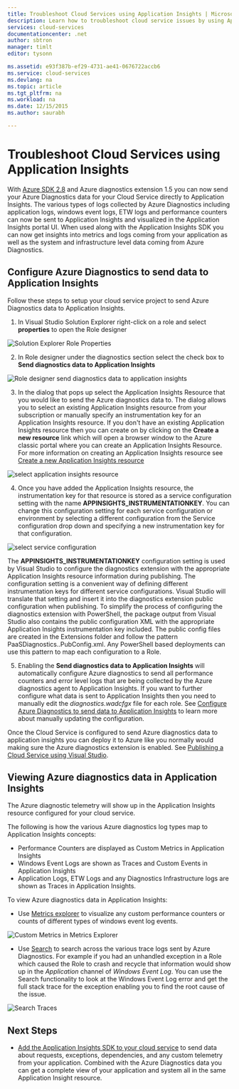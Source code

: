 ```yaml
---
title: Troubleshoot Cloud Services using Application Insights | Microsoft Docs
description: Learn how to troubleshoot cloud service issues by using Application Insights to process data from Azure Diagnostics.
services: cloud-services
documentationcenter: .net
author: sbtron
manager: timlt
editor: tysonn

ms.assetid: e93f387b-ef29-4731-ae41-0676722accb6
ms.service: cloud-services
ms.devlang: na
ms.topic: article
ms.tgt_pltfrm: na
ms.workload: na
ms.date: 12/15/2015
ms.author: saurabh

---
```

# Troubleshoot Cloud Services using Application Insights
With [Azure SDK 2.8](https://azure.microsoft.com/downloads/) and Azure diagnostics extension 1.5 you can now send your Azure Diagnostics data for your Cloud Service directly to Application Insights. The various types of logs collected by Azure Diagnostics including application logs, windows event logs, ETW logs and performance counters can now be sent to Application Insights and visualized in the Application Insights portal UI. When used along with the Application Insights SDK you can now get insights into metrics and logs coming from your application as well as the system and infrastructure level data coming from Azure Diagnostics.

## Configure Azure Diagnostics to send data to Application Insights
Follow these steps to setup your cloud service project to send Azure Diagnostics data to Application Insights.

1) In Visual Studio Solution Explorer right-click on a role and select **properties** to open the Role designer

![Solution Explorer Role Properties][1]

2) In Role designer under the diagnostics section select the check box to **Send diagnostics data to Application Insights**

![Role designer send diagnostics data to application insights][2]

3) In the dialog that pops up select the Application Insights Resource that you would like to send the Azure diagnostics data to. The dialog allows you to select an existing Application Insights resource from your subscription or manually specify an instrumentation key for an Application Insights resource. If you don't have an existing Application Insights resource then you can create on by clicking on the **Create a new resource** link which will open a browser window to the Azure classic portal where you can create an Application Insights Resource. For more information on creating an Application Insights resource see [Create a new Application Insights resource](../application-insights/app-insights-create-new-resource.md)

![select application insights resource][3]

4) Once you have added the Application Insights resource, the instrumentation key for that resource is stored as a service configuration setting with the name **APPINSIGHTS_INSTRUMENTATIONKEY**. You can change this configuration setting for each service configuration or environment by selecting a different configuration from the Service configuration drop down and specifying a new instrumentation key for that configuration.

![select service configuration][4]

The **APPINSIGHTS_INSTRUMENTATIONKEY** configuration setting is used by Visual Studio to configure the diagnostics extension with the appropriate Application Insights resource information during publishing. The configuration setting is a convenient way of defining different instrumentation keys for different service configurations. Visual Studio will translate that setting and insert it into the diagnostics extension public configuration when publishing. To simplify the process of configuring the diagnostics extension with PowerShell, the package output from Visual Studio also contains the public configuration XML with the appropriate Application Insights instrumentation key included. The public config files are created in the Extensions folder and follow the pattern PaaSDiagnostics.<RoleName>.PubConfig.xml. Any PowerShell based deployments can use this pattern to map each configuration to a Role.

5) Enabling the **Send diagnostics data to Application Insights** will automatically configure Azure diagnostics to send all performance counters and error level logs that are being collected by the Azure diagnostics agent to Application Insights. If you want to further configure what data is sent to Application Insights then you need to manually edit the *diagnostics.wadcfgx* file for each role. See [Configure Azure Diagnostics to send data to Application Insights](../azure-diagnostics-configure-applicationinsights.md) to learn more about manually updating the configuration.

Once the Cloud Service is configured to send Azure diagnostics data to application insights you can deploy it to Azure like you normally would making sure the Azure diagnostics extension is enabled. See [Publishing a Cloud Service using Visual Studio](../vs-azure-tools-publishing-a-cloud-service.md).  

## Viewing Azure diagnostics data in Application Insights
The Azure diagnostic telemetry will show up in the Application Insights resource configured for your cloud service.

The following is how the various Azure diagnostics log types map to Application Insights concepts:  

* Performance Counters are displayed as Custom Metrics in Application Insights
* Windows Event Logs are shown as Traces and Custom Events in Application Insights
* Application Logs, ETW Logs and any Diagnostics Infrastructure logs are shown as Traces in Application Insights.

To view Azure diagnostics data in Application Insights:

* Use [Metrics explorer](../application-insights/app-insights-metrics-explorer.md) to visualize any custom performance counters or counts of different types of windows event log events.

![Custom Metrics in Metrics Explorer][5]

* Use [Search](../application-insights/app-insights-diagnostic-search.md) to search across the various trace logs sent by Azure Diagnostics. For example if you had an unhandled exception in a Role which caused the Role to crash and recycle that information would show up in the *Application* channel of *Windows Event Log*. You can use the Search functionality to look at the Windows Event Log error and get the full stack trace for the exception enabling you to find the root cause of the issue.

![Search Traces][6]

## Next Steps
* [Add the Application Insights SDK to your cloud service](../application-insights/app-insights-cloudservices.md) to send data about requests, exceptions, dependencies, and any custom telemetry from your application. Combined with the Azure Diagnostics data you can get a complete view of your application and system all in the same Application Insight resource.  

<!--Image references-->
[1]: ./media/cloud-services-dotnet-diagnostics-applicationinsights/solution-explorer-properties.png
[2]: ./media/cloud-services-dotnet-diagnostics-applicationinsights/role-designer-sendtoappinsights.png
[3]: ./media/cloud-services-dotnet-diagnostics-applicationinsights/select-appinsights-resource.png
[4]: ./media/cloud-services-dotnet-diagnostics-applicationinsights/role-designer-appinsights-serviceconfig.png
[5]: ./media/cloud-services-dotnet-diagnostics-applicationinsights/metrics-explorer-custom-metrics.png
[6]: ./media/cloud-services-dotnet-diagnostics-applicationinsights/search-windowseventlog-error.png
